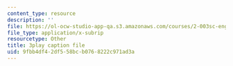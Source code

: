 ```yaml
---
content_type: resource
description: ''
file: https://ol-ocw-studio-app-qa.s3.amazonaws.com/courses/2-003sc-engineering-dynamics-fall-2011/9fbb4df42df558bcb0768222c971ad3a_zNCBDrnT05E.vtt
file_type: application/x-subrip
resourcetype: Other
title: 3play caption file
uid: 9fbb4df4-2df5-58bc-b076-8222c971ad3a
---
```

